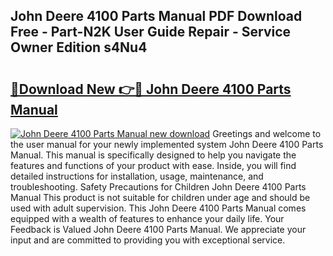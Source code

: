 ## John Deere 4100 Parts Manual PDF Download Free - Part-N2K User Guide Repair - Service Owner Edition s4Nu4

# <h2><a href="http://bc93143.oget.top/?id=John+Deere+4100+Parts+Manual">🔗Download New 👉🔴 John Deere 4100 Parts Manual</a></h2>

[![John Deere 4100 Parts Manual new download](https://i.imgur.com/5g1atiW.png)](http://bc93143.oget.top/?id=John+Deere+4100+Parts+Manual)
Greetings and welcome to the user manual for your newly implemented system John Deere 4100 Parts Manual. This manual is specifically designed to help you navigate the features and functions of your product with ease. Inside, you will find detailed instructions for installation, usage, maintenance, and troubleshooting. Safety Precautions for Children John Deere 4100 Parts Manual This product is not suitable for children under age and should be used with adult supervision. This John Deere 4100 Parts Manual comes equipped with a wealth of features to enhance your daily life. Your Feedback is Valued John Deere 4100 Parts Manual. We appreciate your input and are committed to providing you with exceptional service.
